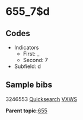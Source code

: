 # 655\_7$d

## Codes

-   Indicators
    -   First: \_
    -   Second: 7
-   Subfield: d

## Sample bibs

3246553 [Quicksearch](https://search.library.yale.edu/catalog/3246553) [VXWS](http://prodorbis.library.yale.edu:7014/vxws/GetHoldingsService?bibId=3246553)

**Parent topic:**[655](../../tags/655/655.md)

